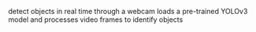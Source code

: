 detect objects in real time through a webcam
loads a pre-trained YOLOv3 model and processes video frames to identify objects
